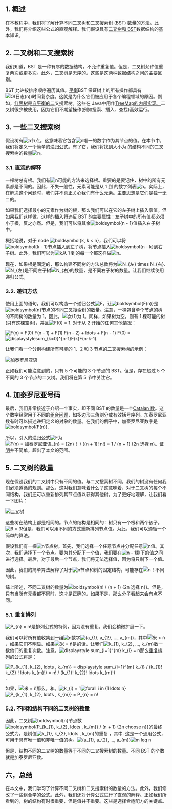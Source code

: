 ## 1. 概述

在本教程中，我们将了解计算不同二叉树和二叉搜索树 (BST) 数量的方法。此外，我们将介绍这些公式的直观解释。我们假设具有[二叉树和 BST](https://www.baeldung.com/cs/tree-structures-differences)数据结构的基本知识。

## 2. 二叉树和二叉搜索树

我们知道，BST 是一种有序的数据结构，不允许重复值。但是，二叉树允许值重复两次或更多次。此外，二叉树是无序的。这些是这两种数据结构之间的主要区别。

BST 允许按排序顺序遍历其值。[平衡](https://www.baeldung.com/cs/height-balanced-tree)BST 保证树上的所有操作都具有![O(日志(n))](https://www.baeldung.com/wp-content/ql-cache/quicklatex.com-b15503718d0ccc0cf4cf9137e087efc0_l3.svg)时间复杂度。这就是为什么它们被应用于各个编程领域的原因。例如，[红黑树](https://www.baeldung.com/cs/red-black-trees)是[自平衡的二](https://www.baeldung.com/cs/self-balancing-bts)叉搜索树。这些在 Java中用作[TreeMap的内部实现。](https://www.baeldung.com/java-treemap)二叉树很少被使用，因为它们不期望操作(例如搜索、插入、查找)高效运行。

## 3. 一些二叉搜索树

假设树有![n](https://www.baeldung.com/wp-content/ql-cache/quicklatex.com-ec4217f4fa5fcd92a9edceba0e708cf7_l3.svg)节点。这意味着它包含![n](https://www.baeldung.com/wp-content/ql-cache/quicklatex.com-ec4217f4fa5fcd92a9edceba0e708cf7_l3.svg)唯一的数字作为其节点的值。在本节中，我们将定义一个简单的递归公式。有了它，我们将找到大小为 的结构不同的二叉搜索树的数量![n](https://www.baeldung.com/wp-content/ql-cache/quicklatex.com-ec4217f4fa5fcd92a9edceba0e708cf7_l3.svg)。

### 3.1. 直观的解释

一棵树总有根。我们有![n](https://www.baeldung.com/wp-content/ql-cache/quicklatex.com-ec4217f4fa5fcd92a9edceba0e708cf7_l3.svg)可能的方法来选择根。重要的是要记住，树中的所有元素都是不同的。因此，不失一般性，元素可能是从 1 到 的数字列表![n](https://www.baeldung.com/wp-content/ql-cache/quicklatex.com-ec4217f4fa5fcd92a9edceba0e708cf7_l3.svg)。实际上，在解决这个问题时，我们并不真正关心我们有什么元素。主要思想是它们是独一无二的。

如果我们选择最小的元素作为树的根，那么我们可以在它的左子树上插入零值。但如果我们这样做，这样的插入将违反 BST 的主要属性：左子树中的所有值都必须小于根，反之亦然。但是，我们可以将其余![boldsymbol{n - 1}](https://www.baeldung.com/wp-content/ql-cache/quicklatex.com-35d788af00ccadcb42f9a3e709454159_l3.svg)值插入右子树中。

概括地说，对于 node ![boldsymbol{k, k < n}](https://www.baeldung.com/wp-content/ql-cache/quicklatex.com-197f3c09df9eaa88c3cfd1e1bddfe8b4_l3.svg)，我们可以将![boldsymbol{k - 1}](https://www.baeldung.com/wp-content/ql-cache/quicklatex.com-b45143c94c1d79727e4d0b0c4b84cb8c_l3.svg)节点插入到左子树，将节点插入![boldsymbol{n - k}](https://www.baeldung.com/wp-content/ql-cache/quicklatex.com-8d04de50c70e24e774ad3fbf405db8dc_l3.svg)到右子树。此外，我们可以为![k](https://www.baeldung.com/wp-content/ql-cache/quicklatex.com-d42bc2203d6f76ad01b27ac9acc0bee1_l3.svg)从 1 到的每一个都这样做![n](https://www.baeldung.com/wp-content/ql-cache/quicklatex.com-ec4217f4fa5fcd92a9edceba0e708cf7_l3.svg)。

现在，如果根是固定的，那么构建不同树的方法总数将为![N_{左} times N_{右}](https://www.baeldung.com/wp-content/ql-cache/quicklatex.com-71a7bdccf0226b8507582bde80b6b6fc_l3.svg). ![N_{左}](https://www.baeldung.com/wp-content/ql-cache/quicklatex.com-ce3e974802e9572f780a163dcd0836fc_l3.svg)是不同左子树![N_{右}](https://www.baeldung.com/wp-content/ql-cache/quicklatex.com-74ac3d4ed99d917d6361eee6cebab886_l3.svg)的数量，是不同右子树的数量。让我们继续使用递归公式。

### 3.2. 递归方法

使用上面的语句，我们可以构造一个递归公式![F](https://www.baeldung.com/wp-content/ql-cache/quicklatex.com-88df03c55e081c7cd9da4e7d74ba7265_l3.svg)。让![boldsymbol{F(n)}](https://www.baeldung.com/wp-content/ql-cache/quicklatex.com-3ff5a1198b44364f8ab3805be5dd6fe6_l3.svg)是![boldsymbol{n}](https://www.baeldung.com/wp-content/ql-cache/quicklatex.com-33807c51cda3a8b6397f854effb8c2d3_l3.svg)节点的不同二叉搜索树的数量。注意，一棵包含单个节点的树的不同树的数量为 1。因此，![女(1)](https://www.baeldung.com/wp-content/ql-cache/quicklatex.com-87f1f3a16aca890f1d514b345c60dd16_l3.svg)为 1。同样，如果树为空，则有 1 棵可能的树(只有这棵空树)，并且![F(0) = 1](https://www.baeldung.com/wp-content/ql-cache/quicklatex.com-d6d93e999b19706c06c25bb5e8ce5d6b_l3.svg). 对于从 2 开始的任何其他情况：

![F(n) = F(0)  F(n - 1) + F(1)  F(n - 2) + ldots + F(n - 1)  F(0) =](https://www.baeldung.com/wp-content/ql-cache/quicklatex.com-2598d8d2b86267e06d10e6dc9e44930a_l3.svg)![displaystylesum_{k=0}^{n-1}F(k)F(n-k-1)](https://www.baeldung.com/wp-content/ql-cache/quicklatex.com-8ec2f7dc70e0f30719a3552ef21c4da5_l3.svg).

让我们看一个分别构建所有可能的 1、2 和 3 节点的二叉搜索树的示例：

![加泰罗尼亚语](https://www.baeldung.com/wp-content/uploads/sites/4/2020/11/Catalan.jpg)

正如我们可能注意到的，只有 5 个可能的 3 个节点的 BST。但是，存在超过 5 个不同的 3 个节点的二叉树。我们将在第 5 节中关注它。

## 4. 加泰罗尼亚号码

最后，我们非常接近于介绍一个事实，即不同 BST 的数量是一个[Catalan 数](https://en.wikipedia.org/wiki/Catalan_number)。这个数字经常用于不同的[组合问题](https://en.wikipedia.org/wiki/Catalan_number#Applications_in_combinatorics)，如多边形三角剖分或有效括号序列。加泰罗尼亚数有时可以描述递归定义的对象的数量。在我们的例子中，加泰罗尼亚数字是![boldsymbol{F(n)}](https://www.baeldung.com/wp-content/ql-cache/quicklatex.com-3ff5a1198b44364f8ab3805be5dd6fe6_l3.svg).

所以，引入的递归公式![F](https://www.baeldung.com/wp-content/ql-cache/quicklatex.com-88df03c55e081c7cd9da4e7d74ba7265_l3.svg)为![F(n) = 加泰罗尼亚语_{n} = (2n)！ / ((n + 1)!  n!) = 1 / (n + 1) {2n 选择 n}](https://www.baeldung.com/wp-content/ql-cache/quicklatex.com-b56af783da2e1981360b411ef368d7d2_l3.svg)。[证明](https://en.wikipedia.org/wiki/Catalan_number#Proof_of_the_formula)并不简单，超出了本文的范围。

## 5. 二叉树的数量

现在假设我们的二叉树中只有不同的值。与二叉搜索树不同，我们的树没有任何我们必须遵循的规则。那么，这对我们意味着什么？这意味着，对于二叉树的每个不同结构，我们还可以重新排列其节点值以获得其他树。为了更好地理解，让我们看一下图片：

![二叉树](https://www.baeldung.com/wp-content/uploads/sites/4/2020/11/Binary-Tree.jpg)

这些树在结构上都是相同的。节点的结构是相同的：树只有一个根和两个孩子。![6 = 3!](https://www.baeldung.com/wp-content/ql-cache/quicklatex.com-d7546a0636ea65bf62c40a9820d41e24_l3.svg)但是，我们可以用不同的方式重新排列节点值。为此，我们可以遵循一个简单的算法。

假设我们有一棵![n](https://www.baeldung.com/wp-content/ql-cache/quicklatex.com-ec4217f4fa5fcd92a9edceba0e708cf7_l3.svg)节点树。首先，我们选择一个任意节点并分配任意![n](https://www.baeldung.com/wp-content/ql-cache/quicklatex.com-ec4217f4fa5fcd92a9edceba0e708cf7_l3.svg)值。其次，我们选择下一个节点。要为其分配下一个值，我们要在![n - 1](https://www.baeldung.com/wp-content/ql-cache/quicklatex.com-f0332d56431d9c72e434aa42bb115b4b_l3.svg)剩下的值之间进行选择。最后，对于最后一个节点，我们将无法选择值，因为将只剩下一个值。

因此，我们的简单算法解释了对于![n](https://www.baeldung.com/wp-content/ql-cache/quicklatex.com-ec4217f4fa5fcd92a9edceba0e708cf7_l3.svg)节点和树的固定结构，可能存在![n！](https://www.baeldung.com/wp-content/ql-cache/quicklatex.com-79091dc7f6b7a3fb457c2eb48009e337_l3.svg)不同的树。

综上所述，不同二叉树的数量为![boldsymbol{n!  / (n + 1) {2n 选择 n}}](https://www.baeldung.com/wp-content/ql-cache/quicklatex.com-d25952fefc513d78ee68a6f6b90f22ce_l3.svg)。但是，只有当所有元素都不同时，这才是正确的。如果不是，那么分子看起来会有点不同。

### 5.1. 重复排列

![P_{n} = n!](https://www.baeldung.com/wp-content/ql-cache/quicklatex.com-c269d09553c3c62319b71724fe6dbdf8_l3.svg)是排列公式的特例，因为没有重复。我们会稍微扩展一下。

我们可以将所有值收集到一组![n](https://www.baeldung.com/wp-content/ql-cache/quicklatex.com-ec4217f4fa5fcd92a9edceba0e708cf7_l3.svg)数字![(a_{1}, a_{2}, ..., a_{m})](https://www.baeldung.com/wp-content/ql-cache/quicklatex.com-746dc93c93e730630946409592d11f24_l3.svg)，其中![米 < ñ](https://www.baeldung.com/wp-content/ql-cache/quicklatex.com-c0b517fbb581cab0e1fe8e65fdd3ddb9_l3.svg)，如果它们不明显。如果![米 = ñ](https://www.baeldung.com/wp-content/ql-cache/quicklatex.com-6715d7341ae7bcfafa91f644b7066715_l3.svg)是的话。让我们![k_{1}, k_{2}, ..., k_{m}](https://www.baeldung.com/wp-content/ql-cache/quicklatex.com-764c6f28c05511c0bb028e32e5ecd1bf_l3.svg)数一数他们的重复次数。注意，![displaystyle sum_{i=1}^{m} k_{i} = n](https://www.baeldung.com/wp-content/ql-cache/quicklatex.com-e63dc26694e649293c042e7c0960ac47_l3.svg)那么[重复排列](https://sites.math.northwestern.edu/~mlerma/courses/cs310-05s/notes/dm-gcomb)的公式将是：

![P_{k_{1}, k_{2}, ldots , k_{m}} = displaystyle sum_{i=1}^{m} k_{i} / (k_{1}!  k_{2} ! ldots  k_{m}!) = n!  / (k_{1}! k_{2}! ldots  k_{m}!)](https://www.baeldung.com/wp-content/ql-cache/quicklatex.com-0d59eee5f2682ffdb28659e41fc587e0_l3.svg).

如果，![米 = ñ](https://www.baeldung.com/wp-content/ql-cache/quicklatex.com-6715d7341ae7bcfafa91f644b7066715_l3.svg)那么。和。![k_{i} = 1](https://www.baeldung.com/wp-content/ql-cache/quicklatex.com-afd922cd9fc4b53315f9f8679859eb42_l3.svg)![forall i in {1 ldots n}](https://www.baeldung.com/wp-content/ql-cache/quicklatex.com-c6c0eedb3f75537cbec72603e45aaab7_l3.svg)![P_{k_{1}, k_{2}, ldots , k_{m}} = P_{n} = n!](https://www.baeldung.com/wp-content/ql-cache/quicklatex.com-913517a8037f0974805c7e34ff946f4b_l3.svg)

### 5.2. 不同和结构不同的二叉树的数量

因此，二叉树![boldsymbol{n}](https://www.baeldung.com/wp-content/ql-cache/quicklatex.com-33807c51cda3a8b6397f854effb8c2d3_l3.svg)节点数![boldsymbol{P_{k_{1}, k_{2}, ldots , k_{m}} / (n + 1) {2n choose n}}](https://www.baeldung.com/wp-content/ql-cache/quicklatex.com-8bb5e9f54df4b099f7acec2758a25500_l3.svg)的最终公式为。是树值![k_{1}, k_{2}, ldots , k_{m}](https://www.baeldung.com/wp-content/ql-cache/quicklatex.com-f3509f2b43f75f993a3dd1faeabc7f8d_l3.svg)的重复 ，其中. 这是一个通用公式，可用于具有唯一值和非唯一值的树。![(a_{1}, a_{2}, ..., a_{m})](https://www.baeldung.com/wp-content/ql-cache/quicklatex.com-746dc93c93e730630946409592d11f24_l3.svg)![m leq n](https://www.baeldung.com/wp-content/ql-cache/quicklatex.com-b059e08ecbe70fae9b8893b6bf6be591_l3.svg)

但是，结构不同的二叉树的数量等于不同的二叉搜索树的数量。不同 BST 的个数就是加泰罗尼亚数。

## 六，总结

在本文中，我们学习了计算不同二叉树和二叉搜索树的数量的方法。此外，我们修改了一些组合学的公式。此外，我们还对计算公式进行了直观的解释。正如我们所看到的，树的结构有时很重要，但是值并不重要。这些是选择合适配方的关键点。